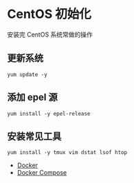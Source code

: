 # CentOS 初始化

安装完 CentOS 系统常做的操作

## 更新系统

```
yum update -y
```

## 添加 epel 源

```
yum install -y epel-release
```

## 安装常见工具

```
yum install -y tmux vim dstat lsof htop
```

- [Docker](../docker)
- [Docker Compose](../docker-compose)
